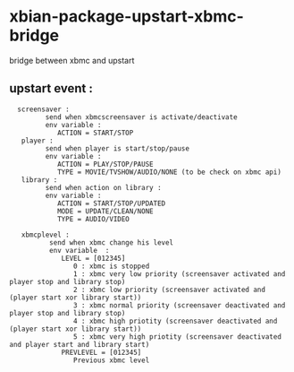 xbian-package-upstart-xbmc-bridge
=================================

bridge between xbmc and upstart
    
upstart event :
---------------
      screensaver :
             send when xbmcscreensaver is activate/deactivate
             env variable : 
                ACTION = START/STOP
       player :
             send when player is start/stop/pause
             env variable :
                ACTION = PLAY/STOP/PAUSE
                TYPE = MOVIE/TVSHOW/AUDIO/NONE (to be check on xbmc api)
       library :
             send when action on library :
             env variable :
                ACTION = START/STOP/UPDATED
                MODE = UPDATE/CLEAN/NONE
                TYPE = AUDIO/VIDEO      
       
       xbmcplevel :
              send when xbmc change his level
              env variable  :
                 LEVEL = [012345]
                    0 : xbmc is stopped    
                    1 : xbmc very low priority (screensaver activated and player stop and library stop)
                    2 : xbmc low priority (screensaver activated and (player start xor library start))
                    3 : xbmc normal priority (screensaver deactivated and player stop and library stop)
                    4 : xbmc high priotity (screensaver deactivated and (player start xor library start))
                    5 : xbmc very high priotity (screensaver deactivated and player start and library start)
                 PREVLEVEL = [012345] 
                    Previous xbmc level
